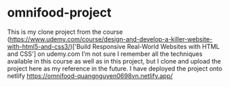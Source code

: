 # omnifood-project
This is my clone project from the course (https://www.udemy.com/course/design-and-develop-a-killer-website-with-html5-and-css3/)['Build Responsive Real-World Websites with HTML and CSS'] on udemy.com 
I'm not sure I remember all the techniques available in this course as well as in this project, but I clone and upload the project here as my reference in the future.
I have deployed the project onto netlify
https://omnifood-quangnguyen0698vn.netlify.app/ 
